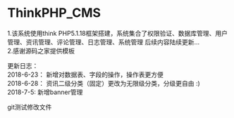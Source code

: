 # ThinkPHP_CMS
1.该系统使用think PHP5.1.18框架搭建，系统集合了权限验证、数据库管理、用户管理、资讯管理、评论管理、日志管理、系统管理
后续内容陆续更新...<br />
2.感谢源码之家提供模板

更新日志：<br />
2018-6-23：
    新增对数据表、字段的操作，操作表更方便
    <br />
2018-6-28：
    资讯二级分类（固定）更改为无限级分类，分级更自由 :)
    <br />
2018-7-5:
    新增banner管理

 git测试修改文件

